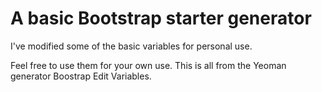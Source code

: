 A basic Bootstrap starter generator
===================================

I've modified some of the basic variables for personal use.

Feel free to use them for your own use. This is all from the Yeoman generator Boostrap Edit Variables.

